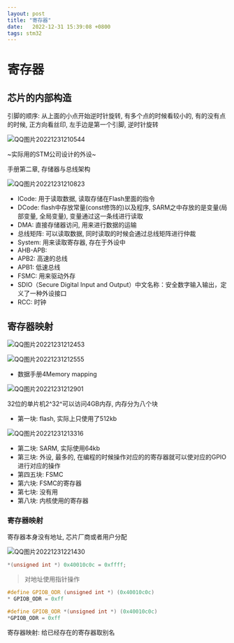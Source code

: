 ```yaml
---
layout: post
title: "寄存器" 
date:   2022-12-31 15:39:08 +0800
tags: stm32
---
```


# 寄存器

## 芯片的内部构造

引脚的顺序: 从上面的小点开始逆时针旋转, 有多个点的时候看较小的, 有的没有点的时候, 正方向看丝印, 左手边是第一个引脚, 逆时针旋转



![QQ图片20221231210544](https://blog-1308522872.cos.ap-beijing.myqcloud.com/jhy/202212312337166.png)

~实际用的STM公司设计的外设~

手册第二章, 存储器与总线架构

![QQ图片20221231210823](https://blog-1308522872.cos.ap-beijing.myqcloud.com/jhy/202212312337987.png)

+   ICode: 用于读取数据, 读取存储在Flash里面的指令
+   DCode:  flash中存放常量(const修饰的)以及程序, SARM之中存放的是变量(局部变量, 全局变量), 变量通过这一条线进行读取
+   DMA: 直接存储器访问, 用来进行数据的运输 
+   总线矩阵: 可以读取数据, 同时读取的时候会通过总线矩阵进行仲裁
+   System: 用来读取寄存器, 存在于外设中
+   AHB-APB: 
+   APB2: 高速的总线
+   APB1: 低速总线
+   FSMC: 用来驱动外存
+   SDIO（Secure Digital Input and Output）中文名称：安全数字输入输出，定义了一种外设接口
+   RCC: 时钟

## 寄存器映射



![QQ图片20221231212453](https://blog-1308522872.cos.ap-beijing.myqcloud.com/jhy/202212312337377.png)

![QQ图片20221231212555](https://blog-1308522872.cos.ap-beijing.myqcloud.com/jhy/202212312337553.png)

+   数据手册4Memory mapping

![QQ图片20221231212901](https://blog-1308522872.cos.ap-beijing.myqcloud.com/jhy/202212312337303.png)

32位的单片机2^32^可以访问4GB内存, 内存分为八个块

+   第一块: flash, 实际上只使用了512kb

![QQ图片20221231213316](https://blog-1308522872.cos.ap-beijing.myqcloud.com/jhy/202212312337573.png)

+   第二块: SARM, 实际使用64kb
+   第三块: 外设, 最多的, 在编程的时候操作对应的的寄存器就可以使对应的GPIO进行对应的操作
+   第四五块: FSMC
+   第六块: FSMC的寄存器
+   第七块: 没有用
+   第八块: 内核使用的寄存器

### 寄存器映射

寄存器本身没有地址, 芯片厂商或者用户分配

![QQ图片20221231221430](https://blog-1308522872.cos.ap-beijing.myqcloud.com/jhy/202212312337374.png)

```c
*(unsigned int *) 0x40010c0c = 0xffff;
```

>   对地址使用指针操作

```c
#define GPIOB_ODR (unsigned int *) (0x40010c0c)
* GPIOB_ODR = 0xff
```

```c
#define GPIOB_ODR *(unsigned int *) (0x40010c0c)
*GPIOB_ODR = 0xff
```

寄存器映射: 给已经存在的寄存器取别名

